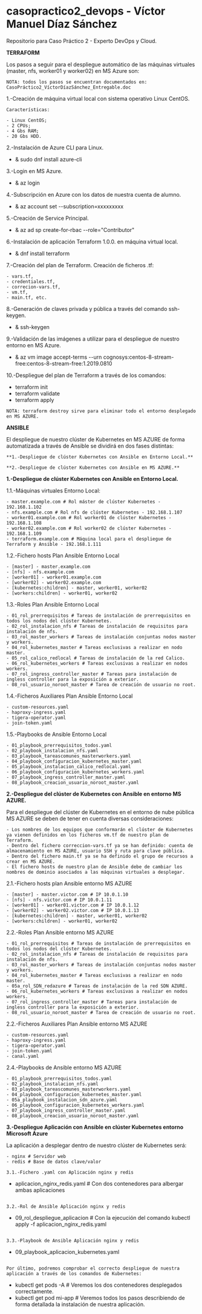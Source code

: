# casopractico2_devops - Víctor Manuel Díaz Sánchez

Repositorio para Caso Práctico 2 - Experto DevOps y Cloud.

**TERRAFORM**

Los pasos a seguir para el despliegue automático de las máquinas virtuales (master, nfs, worker01 y worker02) en MS Azure son: 

```
NOTA: todos los pasos se encuentran documentados en: CasoPráctico2_VíctorDíazSánchez_Entregable.doc
```

1.-Creación de máquina virtual local con sistema operativo Linux CentOS.

```
Características: 

- Linux CentOS;
- 2 CPUs;
- 4 Gbs RAM;
- 20 Gbs HDD.
```

2.-Instalación de Azure CLI para Linux.

- & sudo dnf install azure-cli

3.-Login en MS Azure.

- & az login

4.-Subscripción en Azure con los datos de nuestra cuenta de alumno.

- & az account set --subscription=xxxxxxxxx

5.-Creación de Service Principal.

- & az ad sp create-for-rbac --role="Contributor"

6.-Instalación de aplicación Terraform 1.0.0. en máquina virtual local.

- & dnf install terraform

7.-Creación del plan de Terraform. Creación de ficheros .tf: 

```
- vars.tf, 
- credentiales.tf, 
- correcion-vars.tf, 
- vm.tf, 
- main.tf, etc.
```

8.-Generación de claves privada y pública a través del comando ssh-keygen. 

- & ssh-keygen

9.-Validación de las imágenes a utilizar para el despliegue de nuestro entorno en MS Azure.

- & az vm image accept-terms --urn cognosys:centos-8-stream-free:centos-8-stream-free:1.2019.0810

10.-Despliegue del plan de Terraform a través de los comandos: 

- terraform init
- terraform validate
- terraform apply 

```
NOTA: terraform destroy sirve para eliminar todo el entorno desplegado en MS AZURE. 
```

**ANSIBLE**

El despliegue de nuestro clúster de Kubernetes en MS AZURE de forma automatizada a través de Ansible se dividirá en dos fases distintas:

```
**1.-Despliegue de clúster Kubernetes con Ansible en Entorno Local.**

**2.-Despliegue de clúster Kubernetes con Ansible en MS AZURE.** 
```


**1.-Despliegue de clúster Kubernetes con Ansible en Entorno Local.** 

1.1.-Máquinas virtuales Entorno Local: 

```
- master.example.com # Rol máster de clúster Kubernetes - 192.168.1.102
- nfs.example.com # Rol nfs de clúster Kubernetes - 192.168.1.107
- worker01.example.com # Rol worker01 de clúster Kubernetes - 192.168.1.108 
- worker02.example.com # Rol worker02 de clúster Kubernetes - 192.168.1.109
- terraform.example.com # Máquina local para el despliegue de Terraform y Ansible - 192.168.1.111
```

1.2.-Fichero hosts Plan Ansible Entorno Local

```
- [master] - master.example.com
- [nfs] - nfs.example.com
- [worker01] - worker01.example.com
- [worker02] - worker02.example.com
- [kubernetes:children] - master, worker01, worker02
- [workers:children] - worker01, worker02
```

1.3.-Roles Plan Ansible Entorno Local

```
- 01_rol_prerrequisitos # Tareas de instalación de prerrequisitos en todos los nodos del clúster Kubernetes.
- 02_rol_instalacion_nfs # Tareas de instalación de requisitos para instalación de nfs.
- 03_rol_master_workers # Tareas de instalación conjuntas nodos master y workers. 
- 04_rol_kubernetes_master # Tareas exclusivas a realizar en nodo master.
- 05_rol_calico_redlocal # Tareas de instalación de la red Calico.
- 06_rol_kubernetes_workers # Tareas exclusivas a realizar en nodos workers.
- 07_rol_ingress_controller_master # Tareas para instalación de ingless controller para la exposición a exterior.
- 08_rol_usuario_noroot_master # Tarea de creación de usuario no root.
```

1.4.-Ficheros Auxiliares Plan Ansible Entorno Local

```
- custom-resources.yaml
- haproxy-ingress.yaml
- tigera-operator.yaml
- join-token.yaml
```

1.5.-Playbooks de Ansible Entorno Local

```
- 01_playbook_prerrequisitos_todos.yaml
- 02_playbook_instalacion_nfs.yaml
- 03_playbook_tareascomunes_masterworkers.yaml
- 04_playbook_configuracion_kubernetes_master.yaml
- 05_playbook_instalacion_calico_redlocal.yaml
- 06_playbook_configuracion_kubernetes_workers.yaml
- 07_playbook_ingress_controller_master.yaml
- 08_playbook_creacion_usuario_noroot_master.yaml
```

**2.-Despliegue del clúster de Kubernetes con Ansible en entorno MS AZURE.**

Para el despliegue del clúster de Kubernetes en el entorno de nube pública MS AZURE se deben de tener en cuenta diversas consideraciones: 

```
- Los nombres de los equipos que conformarán el clúster de Kubernetes ya vienen definidos en los ficheros vm.tf de nuestro plan de Terraform.
- Dentro del fichero correccion-vars.tf ya se han definido: cuenta de almacenamiento en MS AZURE, usuario SSH y ruta para clave pública. 
- Dentro del fichero main.tf ya se ha definido el grupo de recursos a crear en MS AZURE. 
- El fichero hosts de nuestro plan de Ansible debe de cambiar los nombres de dominio asociados a las máquinas virtuales a desplegar. 

```

2.1.-Fichero hosts plan Ansible entorno MS AZURE

```
- [master] - master.victor.com # IP 10.0.1.10
- [nfs] - nfs.victor.com # IP 10.0.1.11
- [worker01] - worker01.victor.com # IP 10.0.1.12
- [worker02] - worker02.victor.com # IP 10.0.1.13
- [kubernetes:children] - master, worker01, worker02
- [workers:children] - worker01, worker02
```

2.2.-Roles Plan Ansible entorno MS AZURE

```
- 01_rol_prerrequisitos # Tareas de instalación de prerrequisitos en todos los nodos del clúster Kubernetes.
- 02_rol_instalacion_nfs # Tareas de instalación de requisitos para instalación de nfs.
- 03_rol_master_workers # Tareas de instalación conjuntas nodos master y workers.
- 04_rol_kubernetes_master # Tareas exclusivas a realizar en nodo master.
- 05a_rol_SDN_redazure # Tareas de instalación de la red SDN AZURE.
- 06_rol_kubernetes_workers # Tareas exclusivas a realizar en nodos workers.
- 07_rol_ingress_controller_master # Tareas para instalación de ingless controller para la exposición a exterior.
- 08_rol_usuario_noroot_master # Tarea de creación de usuario no root.
```

2.2.-Ficheros Auxiliares Plan Ansible entorno MS AZURE

```
- custom-resources.yaml
- haproxy-ingress.yaml
- tigera-operator.yaml
- join-token.yaml
- canal.yaml
```

2.4.-Playbooks de Ansible entorno MS AZURE

```
- 01_playbook_prerrequisitos_todos.yaml
- 02_playbook_instalacion_nfs.yaml
- 03_playbook_tareascomunes_masterworkers.yaml
- 04_playbook_configuracion_kubernetes_master.yaml
- 05a_playbook_instalacion_sdn_azure.yaml
- 06_playbook_configuracion_kubernetes_workers.yaml
- 07_playbook_ingress_controller_master.yaml
- 08_playbook_creacion_usuario_noroot_master.yaml
```

**3.-Despliegue Aplicación con Ansible en clúster Kubernetes entorno Microsoft Azure**

La aplicación a desplegar dentro de nuestro clúster de Kubernetes será:

```
- nginx # Servidor web
- redis # Base de datos clave/valor

3.1.-Fichero .yaml con Aplicación nginx y redis

```
- aplicacion_nginx_redis.yaml # Con dos contenedores para albergar ambas aplicaciones
```

3.2.-Rol de Ansible Aplicación nginx y redis

```
- 09_rol_despliegue_aplicacion # Con la ejecución del comando kubectl apply -f aplicacion_nginx_redis.yaml

```

3.3.-Playbook de Ansible Aplicación nginx y redis

```
- 09_playbook_aplicacion_kubernetes.yaml

```

Por último, podremos comprobar el correcto despliegue de nuestra aplicación a través de los comandos de Kubernetes: 

```
- kubectl get pods -A # Veremos los dos contenedores desplegados correctamente.
- kubectl get pod mi-app # Veremos todos los pasos describiendo de forma detallada la instalación de nuestra aplicación. 
```
















 
